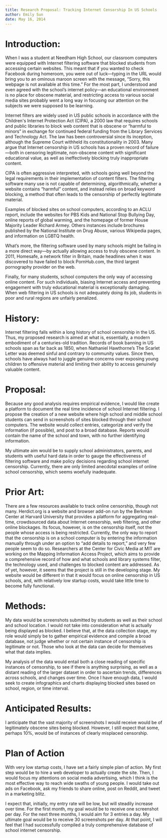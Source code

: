 ```yaml
---  
title: Research Proposal: Tracking Internet Censorship In US Schools
author: Emily Sun
date: May 16, 2014  
--- 
```


# Introduction:
When I was a student at Needham High School, our classroom computers were equipped with Internet filtering software that blocked students from accessing certain websites. This meant that if you wanted to check Facebook during homeroom, you were out of luck—typing in the URL would bring you to an ominous maroon screen with the message, “Sorry, this webpage is not available at this time.” For the most part, I understood and even agreed with the school’s internet policy—an educational environment is no place for obscene material, and restricting access to various social media sites probably went a long way in focusing our attention on the subjects we were supposed to be learning.

Internet filters are widely used in US public schools in accordance with the Children's Internet Protection Act (CIPA), a 2000 law that requires schools and public libraries to block web content that is obscene or “harmful to minors” in exchange for continued federal funding from the Library Services and Technology Act. The law has been controversial since its inception, although the Supreme Court withheld its constitutionality in 2003. 
Many argue that Internet censorship in US schools has a proven record of failure—both in censoring legitimate, non-obscene content with significant educational value, as well as ineffectively blocking truly inappropriate content. 

CIPA is often aggressive interpreted, with schools going well beyond the legal requirements in their implementation of content filters. The filtering software many use is not capable of determining, algorithmically, whether a website contains “harmful” content, and instead relies on broad keyword blocking, a method that often leads to the censorship of perfectly legitimate material.

Examples of blocked sites on school computers, according to an ACLU report, include the websites for PBS Kids and National Stop Bullying Day, online reports of global warming, and the homepage of former House Majority Leader Richard Armey. Others instances include brochures published by the National Institute on Drug Abuse, various Wikipedia pages, and information on LGBTQ health.

What’s more, the filtering software used by many schools might be failing in a more direct way—by actually allowing access to truly obscene content. In 2011, Homesafe, a network filter in Britain, made headlines when it was discovered to have failed to block PornHub.com, the third largest pornography provider on the web.

Finally, for many students, school computers the only way of accessing online content. For such individuals, biasing Internet access and preventing engagement with truly educational material is exceptionally damaging. When web filtering in US schools is not adequately doing its job, students in poor and rural regions are unfairly penalized.

# History:
Internet filtering falls within a long history of school censorship in the US. Thus, my proposed research is aimed at what is, essentially, a modern embodiment of a centuries-old tradition. Records of book banning in US schools span as far back as 1850, when Nathaniel Hawthorne’s The Scarlet Letter was deemed sinful and contrary to community values. Since then, schools have always had to juggle genuine concerns over exposing young children to offensive material and limiting their ability to access genuinely valuable content.

# Proposal:
Because any good analysis requires empirical evidence, I would like create a platform to document the real time incidence of school Internet filtering. I propose the creation of a new website where high school and middle school students can send in screenshots of sites blocked through their school computers. The website would collect entries, categorize and verify the information (if possible), and post to a broad database. Reports would contain the name of the school and town, with no further identifying information. 

My ultimate aim would be to supply school administrators, parents, and students with useful hard data in order to gauge the effectiveness of filtering software and make policy decisions regarding school internet censorship. Currently, there are only limited anecdotal examples of online school censorship, which seems woefully inadequate.

# Prior Art:
There are a few resources available to track online censorship, though not many. Herdict.org is a website and browser add-on run by the Berkman Center at Harvard University that provides a platform for aggregating real-time, crowdsourced data about Internet censorship, web filtering, and other online blockages. Its focus, however, is on the censorship itself, not the people whose access is being restricted. Currently, the only way to report that the censorship is on a school computer is by entering the information manually through under an option to “add details to report,” and very few people seem to do so. Researchers at the Center for Civic Media at MIT are working on the Mapping Information Access Project, which aims to provide a comprehensive record of how and what schools and library systems filter, the technology used, and challenges to blocked content are addressed. As of yet, however, it seems that the project is still in the developing stage. My website would be different in that it would focus on online censorship in US schools, and, with relatively low startup costs, would take little time to become fully functional.

# Methods:
My data would be screenshots submitted by students as well as their school and school location. I would not take into consideration what is actually being displayed as blocked. I believe that, at the data collection stage, my role would simply be to gather empirical evidence and compile a broad database, not judge whether or not certain instance of censorship is legitimate or not. Those who look at the data can decide for themselves what that data implies.

My analysis of the data would entail both a close reading of specific instances of censorship, to see if there is anything surprising, as well as a distant reading of the larger dataset in order to ascertain trends, differences across schools, and changes over time. Once I have enough data, I would seek to create infographics and charts displaying blocked sites based on school, region, or time interval. 

# Anticipated Results:
I anticipate that the vast majority of screenshots I would receive would be of legitimately obscene sites being blocked. However, I still expect that some, perhaps 10%, would be of instances of clearly misplaced censorship.

# Plan of Action
With very low startup costs, I have set a fairly simple plan of action. My first step would be to hire a web developer to actually create the site. Then, I would focus my attentions on social media advertising, which I think is the most effective way to reach wide swaths of young people. I would take out ads on Facebook, ask my friends to share online, post on Reddit, and tweet in a marketing blitz. 

I expect that, initially, my entry rate will be low, but will steadily increase over time. For the first month, my goal would be to receive one screenshot per day. For the next three months, I would aim for 3 entries a day. My ultimate goal would be to receive 30 screenshots per day. At that point, I will feel that I had successfully compiled a truly comprehensive database of school internet censorship.